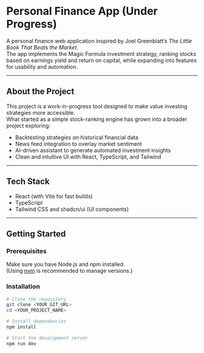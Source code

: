 # Personal Finance App (Under Progress)

A personal finance web application inspired by Joel Greenblatt’s *The Little Book That Beats the Market*.  
The app implements the Magic Formula investment strategy, ranking stocks based on earnings yield and return on capital, while expanding into features for usability and automation.

---

## About the Project
This project is a work-in-progress tool designed to make value investing strategies more accessible.  
What started as a simple stock-ranking engine has grown into a broader project exploring:

- Backtesting strategies on historical financial data  
- News feed integration to overlay market sentiment  
- AI-driven assistant to generate automated investment insights  
- Clean and intuitive UI with React, TypeScript, and Tailwind  

---

## Tech Stack
- React (with Vite for fast builds)  
- TypeScript  
- Tailwind CSS and shadcn/ui (UI components)  

---

## Getting Started

### Prerequisites
Make sure you have Node.js and npm installed.  
(Using [nvm](https://github.com/nvm-sh/nvm) is recommended to manage versions.)

### Installation
```bash
# Clone the repository
git clone <YOUR_GIT_URL>
cd <YOUR_PROJECT_NAME>

# Install dependencies
npm install

# Start the development server
npm run dev
